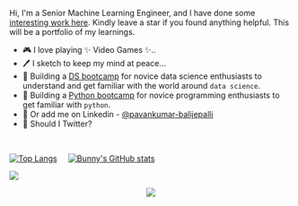 Hi, I'm a Senior Machine Learning Engineer, and I have done some [interesting work here](https://github.com/pavankumarbalijepalli?tab=repositories). Kindly leave a star if you found anything helpful. This will be a portfolio of my learnings.

- 🎮 I love playing ✨ Video Games ✨..
- 🖊️ I sketch to keep my mind at peace...
- 🌱 Building a [DS bootcamp](https://github.com/pavankumarbalijepalli/complete-data-science-bootcamp) for novice data science enthusiasts to understand and get familiar with the world around `data science`.
- 🎃 Building a [Python bootcamp](https://github.com/pavankumarbalijepalli/complete-python-bootcamp) for novice programming enthusiasts to get familiar with `python`.
- 👔 Or add me on Linkedin - [@pavankumar-balijepalli](https://www.linkedin.com/in/pavan-kumar-balijepalli/)
- 🐤 Should I Twitter?

<br/>

[![Top Langs](https://github-readme-stats.vercel.app/api/top-langs/?username=pavankumarbalijepalli&langs_count=3)](https://github.com/pavankumarbalijepalli?tab=repositories)
&nbsp;&nbsp;&nbsp;&nbsp;[![Bunny's GitHub stats](https://github-readme-stats.vercel.app/api?username=pavankumarbalijepalli&show_icons=false&line_height=27)](https://github.com/pavankumarbalijepalli?tab=achievements)

<a href="https://githubtrends.io">
  <img align="center" src="https://api.githubtrends.io/user/svg/pavankumarbalijepalli/repos?time_range=one_year&include_private=True&group=private&loc_metric=changed" />
</a>

<p align="center">
  <a href="https://github.com/wervlad">
    <img src="https://komarev.com/ghpvc/?username=pavankumarbalijepalli&color=blue&style=flat)" />
  </a>
</p>
<br/>

<!---
pavankumarbalijepalli/pavankumarbalijepalli is a ✨ special ✨ repository because its `README.md` (this file) appears on your GitHub profile.
You can click the Preview link to take a look at your changes.
--->
